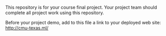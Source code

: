 This repository is for your course final project. Your project team
should complete all project work using this repository.

Before your project demo, add to this file a link to your deployed
web site:  http://cmu-texas.ml/

